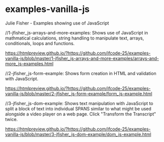 # examples-vanilla-js
Julie Fisher - Examples showing use of JavaScript

//1-jfisher_js-arrays-and-more-examples:
Shows use of JavaScript in mathmatical calculations, string handling to manipulate text, arrays, conditionals, loops and functions. 

https://htmlpreview.github.io/?https://github.com/jfcode-25/examples-vanilla-js/blob/master/1-jfisher_js-arrays-and-more-examples/arrays-and-more_js-examples.html

//2-jfisher_js-form-example:
Shows form creation in HTML and validation with JavaScript.

https://htmlpreview.github.io/?https://github.com/jfcode-25/examples-vanilla-js/blob/master/2-jfisher_js-form-example/form_js-example.html


//3-jfisher_js-dom-example:
Shows text manipulation with JavaScript to split a block of text into individual SPANS similar to what might be used alongside a video player on a web page. Click "Transform the Transcript" twice.

https://htmlpreview.github.io/?https://github.com/jfcode-25/examples-vanilla-js/blob/master/3-jfisher_js-dom-example/dom_js-example.html








